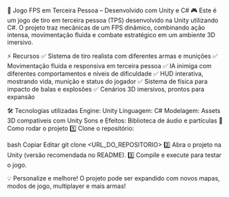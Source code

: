 🔫 Jogo FPS em Terceira Pessoa – Desenvolvido com Unity e C# 🎮
Este é um jogo de tiro em terceira pessoa (TPS) desenvolvido na Unity utilizando C#. O projeto traz mecânicas de um FPS dinâmico, combinando ação intensa, movimentação fluida e combate estratégico em um ambiente 3D imersivo.

⚡ Recursos
✅ Sistema de tiro realista com diferentes armas e munições
✅ Movimentação fluida e responsiva em terceira pessoa
✅ IA inimiga com diferentes comportamentos e níveis de dificuldade
✅ HUD interativa, mostrando vida, munição e status do jogador
✅ Sistema de física para impacto de balas e explosões
✅ Cenários 3D imersivos, prontos para expansão

🛠️ Tecnologias utilizadas
Engine: Unity
Linguagem: C#
Modelagem: Assets 3D compatíveis com Unity
Sons e Efeitos: Biblioteca de áudio e partículas
🚀 Como rodar o projeto
1️⃣ Clone o repositório:

bash
Copiar
Editar
git clone <URL_DO_REPOSITORIO>
2️⃣ Abra o projeto na Unity (versão recomendada no README).
3️⃣ Compile e execute para testar o jogo.

💡 Personalize e melhore! O projeto pode ser expandido com novos mapas, modos de jogo, multiplayer e mais armas!
